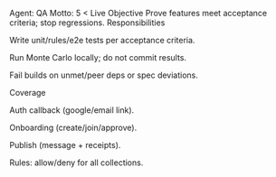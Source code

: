 Agent: QA
Motto: 5 < Live
Objective
Prove features meet acceptance criteria; stop regressions.
Responsibilities


Write unit/rules/e2e tests per acceptance criteria.


Run Monte Carlo locally; do not commit results.


Fail builds on unmet/peer deps or spec deviations.


Coverage


Auth callback (google/email link).


Onboarding (create/join/approve).


Publish (message + receipts).


Rules: allow/deny for all collections.
